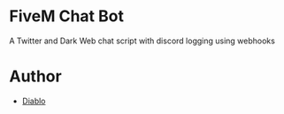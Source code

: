 # FiveM Chat Bot
A Twitter and Dark Web chat script with discord logging using webhooks

# Author
- [Diablo](https://github.com/diablo)
